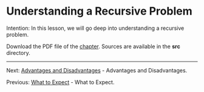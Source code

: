 # Understanding a Recursive Problem

Intention: In this lesson, we will go deep into understanding a recursive problem.

Download the PDF file of the [chapter](chapter_6.pdf). Sources are available in the <b>src</b> directory. 


<hr>

Next: [Advantages and Disadvantages](chapter_7.md "Advantages and Disadvantages") - Advantages and Disadvantages.

Previous: [What to Expect](chapter_5.md "What to Expect") - What to Expect.